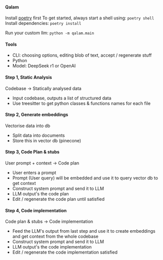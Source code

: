 #### Qalam

Install [poetry](https://python-poetry.org/docs/) first
To get started, always start a shell using: `poetry shell`
Install dependencies: `poetry install`

Run your custom llm: `python -m qalam.main`


#### Tools
- CLI: choosing options, editing blob of text, accept / regenerate stuff
- Python
- Model: DeepSeek r1 or OpenAI

#### Step 1, Static Analysis
Codebase -> Statically analysed data

- Input codebase, outputs a list of structured data
- Use treesitter to get python classes & functions names for each file

#### Step 2, Generate embeddings
Vectorise data into db

- Split data into documents
- Store this in vector db (pinecone)

#### Step 3, Code Plan & stubs
User prompt + context -> Code plan

- User enters a prompt
- Prompt (User query) will be embedded and use it to query vector db to get context
- Construct system prompt  and send it to LLM
- LLM output's the code plan
- Edit / regenerate the code plan until satisfied

#### Step 4, Code implementation
Code plan & stubs -> Code implementation

- Feed the LLM's output from last step and use it to create embeddings and get context from the whole codebase
- Construct system prompt  and send it to LLM
- LLM output's the code implementation
- Edit / regenerate the code implementation satisfied
